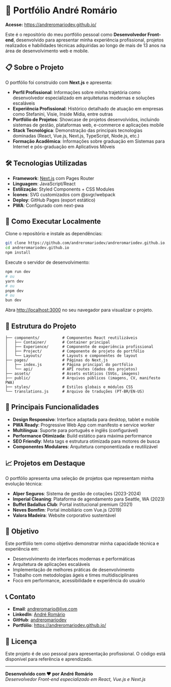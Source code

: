 # 🚀 Portfólio André Romário

**Acesse:** https://andreromariodev.github.io/

Este é o repositório do meu portfólio pessoal como **Desenvolvedor Front-end**, desenvolvido para apresentar minha experiência profissional, projetos realizados e habilidades técnicas adquiridas ao longo de mais de 13 anos na área de desenvolvimento web e mobile.

## 📋 Sobre o Projeto

O portfólio foi construído com **Next.js** e apresenta:

- **Perfil Profissional**: Informações sobre minha trajetória como desenvolvedor especializado em arquiteturas modernas e soluções escaláveis
- **Experiência Profissional**: Histórico detalhado de atuação em empresas como Stefanini, Visie, Inside Mídia, entre outras
- **Portfólio de Projetos**: Showcase de projetos desenvolvidos, incluindo sistemas de gestão, plataformas web, e-commerce e aplicações mobile
- **Stack Tecnológica**: Demonstração das principais tecnologias dominadas (React, Vue.js, Next.js, TypeScript, Node.js, etc.)
- **Formação Acadêmica**: Informações sobre graduação em Sistemas para Internet e pós-graduação em Aplicativos Móveis

## 🛠️ Tecnologias Utilizadas

- **Framework**: [Next.js](https://nextjs.org) com Pages Router
- **Linguagem**: JavaScript/React
- **Estilização**: Styled Components + CSS Modules
- **Ícones**: SVG customizados com @svgr/webpack
- **Deploy**: GitHub Pages (export estático)
- **PWA**: Configurado com next-pwa

## 🚀 Como Executar Localmente

Clone o repositório e instale as dependências:

```bash
git clone https://github.com/andreromariodev/andreromariodev.github.io.git
cd andreromariodev.github.io
npm install
```

Execute o servidor de desenvolvimento:

```bash
npm run dev
# ou
yarn dev
# ou
pnpm dev
# ou
bun dev
```

Abra [http://localhost:3000](http://localhost:3000) no seu navegador para visualizar o projeto.

## 📂 Estrutura do Projeto

```
├── components/          # Componentes React reutilizáveis
│   ├── Container/       # Container principal
│   ├── Experience/      # Componente de experiência profissional
│   ├── Project/         # Componente de projeto do portfólio
│   └── Layouts/         # Layouts e componentes de layout
├── pages/               # Páginas do Next.js
│   ├── index.js         # Página principal do portfólio
│   └── api/             # API routes (dados dos projetos)
├── assets/              # Assets estáticos (SVGs, imagens)
├── public/              # Arquivos públicos (imagens, CV, manifesto PWA)
├── styles/              # Estilos globais e módulos CSS
└── translations.js      # Arquivo de traduções (PT-BR/EN-US)
```

## 💼 Principais Funcionalidades

- **Design Responsivo**: Interface adaptada para desktop, tablet e mobile
- **PWA Ready**: Progressive Web App com manifesto e service worker
- **Multilíngua**: Suporte para português e inglês (configurável)
- **Performance Otimizada**: Build estático para máxima performance
- **SEO Friendly**: Meta tags e estrutura otimizada para motores de busca
- **Componentes Modulares**: Arquitetura componentizada e reutilizável

## 📈 Projetos em Destaque

O portfólio apresenta uma seleção de projetos que representam minha evolução técnica:

- **Alper Seguros**: Sistema de gestão de cotações (2023-2024)
- **Imperial Cleaning**: Plataforma de agendamento para Seattle, WA (2023)
- **Buffet Badallus Club**: Portal institucional premium (2021)
- **Neves Bomfim**: Portal imobiliário com Vue.js (2019)
- **Valora Madeira**: Website corporativo sustentável

## 🎯 Objetivo

Este portfólio tem como objetivo demonstrar minha capacidade técnica e experiência em:

- Desenvolvimento de interfaces modernas e performáticas
- Arquitetura de aplicações escaláveis
- Implementação de melhores práticas de desenvolvimento
- Trabalho com metodologias ágeis e times multidisciplinares
- Foco em performance, acessibilidade e experiência do usuário

## 📞 Contato

- **Email**: andreromario@live.com
- **LinkedIn**: [André Romário](https://linkedin.com/in/andreromario)
- **GitHub**: [andreromariodev](https://github.com/andreromariodev)
- **Portfólio**: https://andreromariodev.github.io/

## 📄 Licença

Este projeto é de uso pessoal para apresentação profissional. O código está disponível para referência e aprendizado.

---

**Desenvolvido com ❤️ por André Romário**  
*Desenvolvedor Front-end especializado em React, Vue.js e Next.js*
